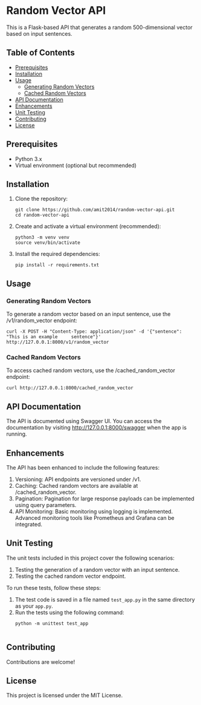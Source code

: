 # Random Vector API

This is a Flask-based API that generates a random 500-dimensional vector based on input sentences.

## Table of Contents

- [Prerequisites](#prerequisites)
- [Installation](#installation)
- [Usage](#usage)
  - [Generating Random Vectors](#generating-random-vectors)
  - [Cached Random Vectors](#cached-random-vectors)
- [API Documentation](#api-documentation)
- [Enhancements](#enhancements)
- [Unit Testing](#unit-testing)
- [Contributing](#contributing)
- [License](#license)

## Prerequisites

- Python 3.x
- Virtual environment (optional but recommended)

## Installation

1. Clone the repository:

   ```
   git clone https://github.com/amit2014/random-vector-api.git
   cd random-vector-api

2. Create and activate a virtual environment (recommended):
   
   ```
   python3 -m venv venv
   source venv/bin/activate
   
3. Install the required dependencies:
   
   ```
   pip install -r requirements.txt 

## Usage

### Generating Random Vectors

To generate a random vector based on an input sentence, use the /v1/random_vector endpoint:

    
    curl -X POST -H "Content-Type: application/json" -d '{"sentence": "This is an example     sentence"}' http://127.0.0.1:8000/v1/random_vector
	
### Cached Random Vectors

To access cached random vectors, use the /cached_random_vector endpoint:

    
    curl http://127.0.0.1:8000/cached_random_vector

## API Documentation

The API is documented using Swagger UI. You can access the documentation by visiting http://127.0.0.1:8000/swagger when the app is running.


## Enhancements


The API has been enhanced to include the following features:

1. Versioning: API endpoints are versioned under /v1.
2. Caching: Cached random vectors are available at /cached_random_vector.
3. Pagination: Pagination for large response payloads can be implemented using query parameters.
4. API Monitoring: Basic monitoring using logging is implemented. Advanced monitoring tools like Prometheus and Grafana can be integrated.

## Unit Testing 
The unit tests included in this project cover the following scenarios:

1. Testing the generation of a random vector with an input sentence.
2. Testing the cached random vector endpoint.

To run these tests, follow these steps:

1. The test code is saved in a file named `test_app.py` in the same directory as your `app.py`.
2. Run the tests using the following command:
    ```` 
   python -m unittest test_app


## Contributing

Contributions are welcome!

## License

This project is licensed under the MIT License.


